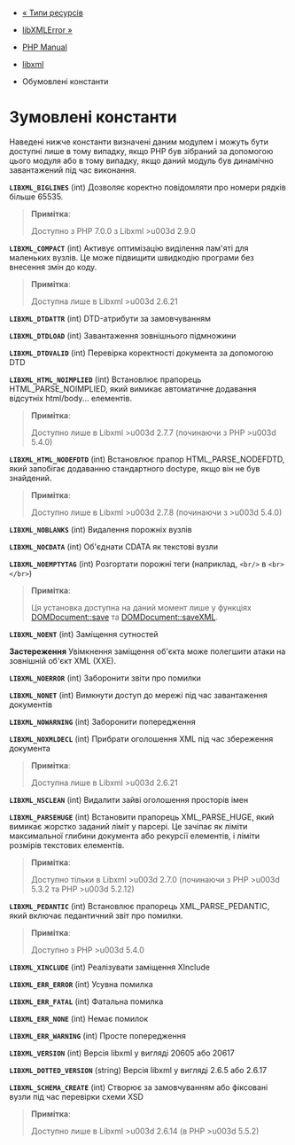 - [« Типи ресурсів](libxml.resources.md)
- [libXMLError »](class.libxmlerror.md)

- [PHP Manual](index.md)
- [libxml](book.libxml.md)
- Обумовлені константи

# Зумовлені константи

Наведені нижче константи визначені даним модулем і можуть бути
доступні лише в тому випадку, якщо PHP був зібраний за допомогою цього
модуля або в тому випадку, якщо даний модуль був динамічно завантажений
під час виконання.

**`LIBXML_BIGLINES`** (int)
Дозволяє коректно повідомляти про номери рядків більше 65535.

> **Примітка**:
>
> Доступно з PHP 7.0.0 з Libxml \>u003d 2.9.0

**`LIBXML_COMPACT`** (int)
Активує оптимізацію виділення пам'яті для маленьких вузлів. Це може
підвищити швидкодію програми без внесення змін до коду.

> **Примітка**:
>
> Доступна лише в Libxml \>u003d 2.6.21

**`LIBXML_DTDATTR`** (int)
DTD-атрибути за замовчуванням

**`LIBXML_DTDLOAD`** (int)
Завантаження зовнішнього підмножини

**`LIBXML_DTDVALID`** (int)
Перевірка коректності документа за допомогою DTD

**`LIBXML_HTML_NOIMPLIED`** (int)
Встановлює прапорець HTML_PARSE_NOIMPLIED, який вимикає
автоматичне додавання відсутніх html/body... елементів.

> **Примітка**:
>
> Доступно лише в Libxml \>u003d 2.7.7 (починаючи з PHP \>u003d 5.4.0)

**`LIBXML_HTML_NODEFDTD`** (int)
Встановлює прапор HTML_PARSE_NODEFDTD, який запобігає додаванню
стандартного doctype, якщо він не був знайдений.

> **Примітка**:
>
> Доступно лише в Libxml \>u003d 2.7.8 (починаючи з \>u003d 5.4.0)

**`LIBXML_NOBLANKS`** (int)
Видалення порожніх вузлів

**`LIBXML_NOCDATA`** (int)
Об'єднати CDATA як текстові вузли

**`LIBXML_NOEMPTYTAG`** (int)
Розгортати порожні теги (наприклад, `<br/>` в `<br></br>`)

> **Примітка**:
>
> Ця установка доступна на даний момент лише у функціях
> [DOMDocument::save](domdocument.save.md) та
> [DOMDocument::saveXML](domdocument.savexml.md).

**`LIBXML_NOENT`** (int)
Заміщення сутностей

**Застереження**
Увімкнення заміщення об'єкта може полегшити атаки на зовнішній об'єкт XML
(XXE).

**`LIBXML_NOERROR`** (int)
Заборонити звіти про помилки

**`LIBXML_NONET`** (int)
Вимкнути доступ до мережі під час завантаження документів

**`LIBXML_NOWARNING`** (int)
Заборонити попередження

**`LIBXML_NOXMLDECL`** (int)
Прибрати оголошення XML під час збереження документа

> **Примітка**:
>
> Доступна лише в Libxml \>u003d 2.6.21

**`LIBXML_NSCLEAN`** (int)
Видалити зайві оголошення просторів імен

**`LIBXML_PARSEHUGE`** (int)
Встановити прапорець XML_PARSE_HUGE, який вимикає жорстко заданий ліміт
у парсері. Це зачіпає як ліміти максимальної глибини документа або
рекурсії елементів, і ліміти розмірів текстових елементів.

> **Примітка**:
>
> Доступно тільки в Libxml \>u003d 2.7.0 (починаючи з PHP \>u003d 5.3.2 та PHP \>u003d
> 5.2.12)

**`LIBXML_PEDANTIC`** (int)
Встановлює прапорець XML_PARSE_PEDANTIC, який включає педантичний
звіт про помилки.

> **Примітка**:
>
> Доступно з PHP \>u003d 5.4.0

**`LIBXML_XINCLUDE`** (int)
Реалізувати заміщення XInclude

**`LIBXML_ERR_ERROR`** (int)
Усувна помилка

**`LIBXML_ERR_FATAL`** (int)
Фатальна помилка

**`LIBXML_ERR_NONE`** (int)
Немає помилок

**`LIBXML_ERR_WARNING`** (int)
Просте попередження

**`LIBXML_VERSION`** (int)
Версія libxml у вигляді 20605 або 20617

**`LIBXML_DOTTED_VERSION`** (string)
Версія libxml у вигляді 2.6.5 або 2.6.17

**`LIBXML_SCHEMA_CREATE`** (int)
Створює за замовчуванням або фіксовані вузли під час перевірки
схеми XSD

> **Примітка**:
>
> Доступно лише в Libxml \>u003d 2.6.14 (в PHP \>u003d 5.5.2)
